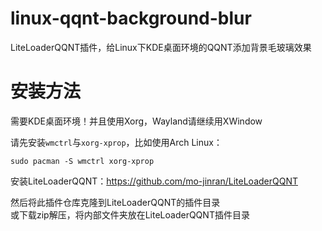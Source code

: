 # linux-qqnt-background-blur

LiteLoaderQQNT插件，给Linux下KDE桌面环境的QQNT添加背景毛玻璃效果


# 安装方法

需要KDE桌面环境！并且使用Xorg，Wayland请继续用XWindow

请先安装`wmctrl`与`xorg-xprop`，比如使用Arch Linux：

```
sudo pacman -S wmctrl xorg-xprop
```

安装LiteLoaderQQNT：https://github.com/mo-jinran/LiteLoaderQQNT

然后将此插件仓库克隆到LiteLoaderQQNT的插件目录  
或下载zip解压，将内部文件夹放在LiteLoaderQQNT插件目录